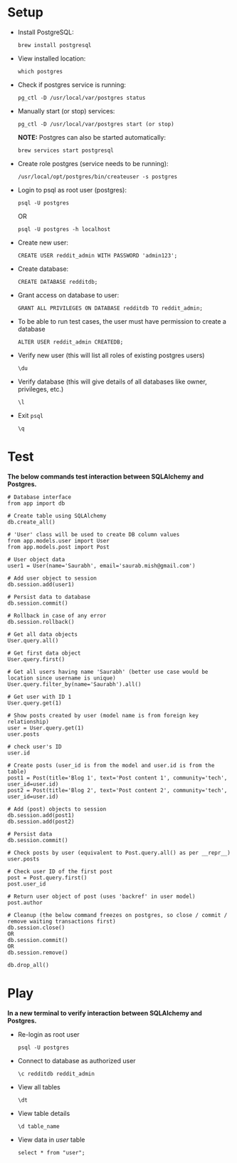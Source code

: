 # Setup

+ Install PostgreSQL:

  `brew install postgresql`

+ View installed location:

  `which postgres`

+ Check if postgres service is running:

  `pg_ctl -D /usr/local/var/postgres status`

+ Manually start (or stop) services:

  `pg_ctl -D /usr/local/var/postgres start (or stop)`

  **NOTE:** Postgres can also be started automatically:

  `brew services start postgresql`

+ Create role postgres (service needs to be running):

  `/usr/local/opt/postgres/bin/createuser -s postgres`

+ Login to psql as root user (postgres):

  `psql -U postgres`

  OR

  `psql -U postgres -h localhost`

+ Create new user:

  `CREATE USER reddit_admin WITH PASSWORD 'admin123';`

+ Create database:

  `CREATE DATABASE redditdb;`

+ Grant access on database to user:

  `GRANT ALL PRIVILEGES ON DATABASE redditdb TO reddit_admin;`

+ To be able to run test cases, the user must have permission to create a database

  `ALTER USER reddit_admin CREATEDB;`

+ Verify new user (this will list all roles of existing postgres users)

  `\du`

+ Verify database (this will give details of all databases like owner, privileges, etc.)

  `\l`

+ Exit `psql`

  `\q`


# Test

**The below commands test interaction between SQLAlchemy and Postgres.**

```
# Database interface
from app import db

# Create table using SQLAlchemy
db.create_all()

# 'User' class will be used to create DB column values
from app.models.user import User
from app.models.post import Post

# User object data
user1 = User(name='Saurabh', email='saurab.mish@gmail.com')

# Add user object to session
db.session.add(user1)

# Persist data to database
db.session.commit()

# Rollback in case of any error
db.session.rollback()

# Get all data objects
User.query.all()

# Get first data object
User.query.first()

# Get all users having name 'Saurabh' (better use case would be location since username is unique)
User.query.filter_by(name='Saurabh').all()

# Get user with ID 1
User.query.get(1)

# Show posts created by user (model name is from foreign key relationship)
user = User.query.get(1)
user.posts

# check user's ID
user.id

# Create posts (user_id is from the model and user.id is from the table)
post1 = Post(title='Blog 1', text='Post content 1', community='tech', user_id=user.id)
post2 = Post(title='Blog 2', text='Post content 2', community='tech', user_id=user.id)

# Add (post) objects to session
db.session.add(post1)
db.session.add(post2)

# Persist data
db.session.commit()

# Check posts by user (equivalent to Post.query.all() as per __repr__)
user.posts

# Check user ID of the first post
post = Post.query.first()
post.user_id

# Return user object of post (uses 'backref' in user model)
post.author

# Cleanup (the below command freezes on postgres, so close / commit / remove waiting transactions first)
db.session.close()
OR
db.session.commit()
OR
db.session.remove()

db.drop_all()
```


# Play

**In a new terminal to verify interaction between SQLAlchemy and Postgres.**

+ Re-login as root user

  `psql -U postgres`

+ Connect to database as authorized user

  `\c redditdb reddit_admin`

+ View all tables

  `\dt`

+ View table details

  `\d table_name`

+ View data in *user* table

  `select * from "user";`

